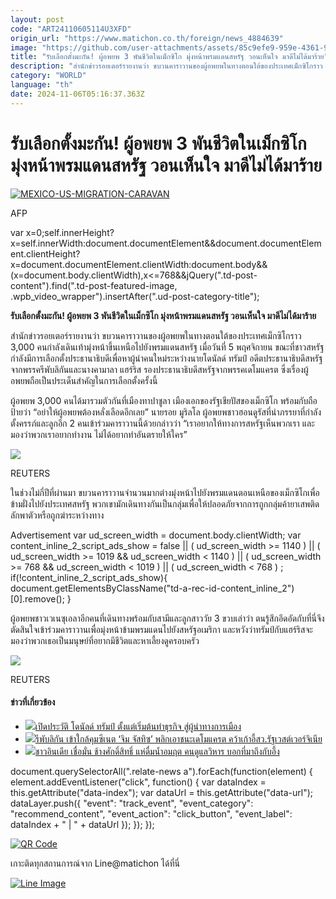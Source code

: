 ```yaml
---
layout: post
code: "ART24110605114U3XFD"
origin_url: "https://www.matichon.co.th/foreign/news_4884639"
image: "https://github.com/user-attachments/assets/85c9efe9-959e-4361-9438-927177c70693"
title: "รับเลือกตั้งมะกัน! ผู้อพยพ 3 พันชีวิตในเม็กซิโก มุ่งหน้าพรมแดนสหรัฐ วอนเห็นใจ มาดีไม่ได้มาร้าย"
description: "สำนักข่าวรอยเตอร์รายงานว่า ขบวนคาราวานของผู้อพยพในทางตอนใต้ของประเทศเม็กซิโกราว 3,000 คนกำลังเดินเท้ามุ่งหน้าขึ้นเหนือไปยังพรมแดนสหรัฐ เมื่อวันที่ 5 พฤศจิกายน ขณะที่ชาวสหรัฐกำลังมีการเลือกตั้งประธานาธิบดีเพื่อหาผู้นำคนใหม่ระหว่างนายโดนัลด์ ทรัมป์ อดีตประธานาธิบดีสหรัฐจากพรรครีพับลิกันและนางคามาลา แฮร์ริส รองประธานาธิบดีสหรัฐจากพรรคเดโมแครต ซึ่งเรื่องผู้อพยพถือเป็นประเด็นสำคัญในการเลือกตั้งครั้งนี้"
category: "WORLD"
language: "th"
date: 2024-11-06T05:16:37.363Z
---
```


# รับเลือกตั้งมะกัน! ผู้อพยพ 3 พันชีวิตในเม็กซิโก มุ่งหน้าพรมแดนสหรัฐ วอนเห็นใจ มาดีไม่ได้มาร้าย

[![](https://www.matichon.co.th/wp-content/uploads/2024/11/AFP__20241105__36LG6JC__v1__HighRes__MexicoUsMigrationCaravan-728.jpg "MEXICO-US-MIGRATION-CARAVAN")](https://www.matichon.co.th/wp-content/uploads/2024/11/AFP__20241105__36LG6JC__v1__HighRes__MexicoUsMigrationCaravan-728.jpg)

AFP

var x=0;self.innerHeight?x=self.innerWidth:document.documentElement&&document.documentElement.clientHeight?x=document.documentElement.clientWidth:document.body&&(x=document.body.clientWidth),x<=768&&jQuery(".td-post-content").find(".td-post-featured-image, .wpb\_video\_wrapper").insertAfter(".ud-post-category-title");

**รับเลือกตั้งมะกัน! ผู้อพยพ 3 พันชีวิตในเม็กซิโก มุ่งหน้าพรมแดนสหรัฐ วอนเห็นใจ มาดีไม่ได้มาร้าย**  

สำนักข่าวรอยเตอร์รายงานว่า ขบวนคาราวานของผู้อพยพในทางตอนใต้ของประเทศเม็กซิโกราว 3,000 คนกำลังเดินเท้ามุ่งหน้าขึ้นเหนือไปยังพรมแดนสหรัฐ เมื่อวันที่ 5 พฤศจิกายน ขณะที่ชาวสหรัฐกำลังมีการเลือกตั้งประธานาธิบดีเพื่อหาผู้นำคนใหม่ระหว่างนายโดนัลด์ ทรัมป์ อดีตประธานาธิบดีสหรัฐจากพรรครีพับลิกันและนางคามาลา แฮร์ริส รองประธานาธิบดีสหรัฐจากพรรคเดโมแครต ซึ่งเรื่องผู้อพยพถือเป็นประเด็นสำคัญในการเลือกตั้งครั้งนี้

ผู้อพยพ 3,000 คนได้มารวมตัวกันที่เมืองทาปาชูลา เมืองเอกของรัฐเชียปัสของเม็กซิโก พร้อมกับถือป้ายว่า “อย่าให้ผู้อพยพต้องหลั่งเลือดอีกเลย” นายรอย มูริลโล ผู้อพยพชาวฮอนดูรัสที่นำภรรยาที่กำลังตั้งครรภ์และลูกอีก 2 คนเข้าร่วมคาราวานนี้ด้วยกล่าวว่า “เราอยากให้ทางการสหรัฐเห็นพวกเรา และมองว่าพวกเราอยากทำงาน ไม่ได้อยากทำอันตรายให้ใคร”

![](https://www.matichon.co.th/wp-content/uploads/2024/11/2024-11-05T153909Z_1717847167_RC2ZYAA8OAE8_RTRMADP_3_MIGRATION-USA-MEXICO-CARAVAN-728.jpg)

REUTERS

ในช่วงไม่กี่ปีที่ผ่านมา ขบวนคาราวานจำนวนมากต่างมุ่งหน้าไปยังพรมแดนตอนเหนือของเม็กซิโกเพื่อข้ามฝั่งไปยังประเทศสหรัฐ พวกเขามักเดินทางกันเป็นกลุ่มเพื่อให้ปลอดภัยจากการถูกกลุ่มค้ายาเสพติดลักพาตัวหรือถูกฆ่าระหว่างทาง

Advertisement var ud\_screen\_width = document.body.clientWidth; var content\_inline\_2\_script\_ads\_show = false || ( ud\_screen\_width >= 1140 ) || ( ud\_screen\_width >= 1019 && ud\_screen\_width < 1140 ) || ( ud\_screen\_width >= 768 && ud\_screen\_width < 1019 ) || ( ud\_screen\_width < 768 ) ; if(!content\_inline\_2\_script\_ads\_show){ document.getElementsByClassName("td-a-rec-id-content\_inline\_2")\[0\].remove(); }

ผู้อพยพชาวเวเนซุเอลาอีกคนที่เดินทางพร้อมกับสามีและลูกสาววัย 3 ขวบเล่าว่า ตนรู้สึกอึดอัดกับที่นี่จึงตัดสินใจเข้าร่วมคาราวานเพื่อมุ่งหน้าข้ามพรมแดนไปยังสหรัฐอเมริกา และหวังว่าทรัมป์กับแฮร์ริสจะมองว่าพวกเธอเป็นมนุษย์ที่อยากมีชีวิตและหาเลี้ยงดูครอบครัว

![](https://www.matichon.co.th/wp-content/uploads/2024/11/2024-11-05T153909Z_1826418103_RC2ZYAAWWAMW_RTRMADP_3_MIGRATION-USA-MEXICO-CARAVAN-728.jpg)

REUTERS

#### ข่าวที่เกี่ยวข้อง

*   [![](https://www.matichon.co.th/wp-content/uploads/2024/11/ปกข่าว-7281-49.jpg)เปิดประวัติ โดนัลด์ ทรัมป์ ตั้งแต่เริ่มต้นทำธุรกิจ สู่ผู้นำทางการเมือง](https://www.matichon.co.th/foreign/news_4884583)
*   [![](https://www.matichon.co.th/wp-content/uploads/2024/11/2024-11-06T025814Z_1669471420_RC2DZAA1J6X0_RTRMADP_3_USA-ELECTION-CONGRESS.jpg)รีพับลิกัน เข้าใกล้คุมซีเนต ‘จิม จัสทิซ’ พลิกเอาชนะเดโมแครต คว้าเก้าอี้สว.รัฐเวสต์เวอร์จิเนีย](https://www.matichon.co.th/foreign/news_4884588)
*   [![](https://www.matichon.co.th/wp-content/uploads/2024/11/ปกข่าว-7281-48.jpg)ชาวอินเดีย เชื่อมั่น ช้างศักดิ์สิทธิ์ แห่ดื่มน้ำอมฤต คนดูแลวิหาร บอกที่มาถึงกับอึ้ง](https://www.matichon.co.th/foreign/news_4884347) 

document.querySelectorAll(".relate-news a").forEach(function(element) { element.addEventListener("click", function() { var dataIndex = this.getAttribute("data-index"); var dataUrl = this.getAttribute("data-url"); dataLayer.push({ "event": "track\_event", "event\_category": "recommend\_content", "event\_action": "click\_button", "event\_label": dataIndex + " | " + dataUrl }); }); });

[![QR Code](https://www.matichon.co.th/wp-content/uploads/2023/07/wob1371z.jpg)](https://lin.ee/ht0nDxX)

เกาะติดทุกสถานการณ์จาก Line@matichon ได้ที่นี่

[![Line Image](https://www.matichon.co.th/wp-content/uploads/2023/07/th.png)](https://lin.ee/ht0nDxX)